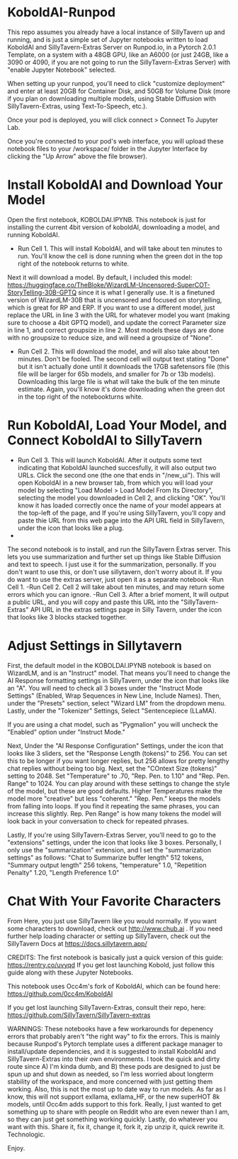 # KoboldAI-Runpod
This repo assumes you already have a local instance of SillyTavern up and running, and is just a simple set of Jupyter notebooks written to load KoboldAI and SillyTavern-Extras Server on Runpod.io, in a Pytorch 2.0.1 Template, on a system with a 48GB GPU, like an A6000 (or just 24GB, like a 3090 or 4090, if you are not going to run the SillyTavern-Extras Server) with "enable Jupyter Notebook" selected.

When setting up your runpod, you'll need to click "customize deployment" and enter at least 20GB for Container Disk, and 50GB for Volume Disk (more if you plan on downloading multiple models, using Stable Diffusion with SillyTavern-Extras, using Text-To-Speech, etc.).

Once your pod is deployed, you will click connect > Connect To Jupyter Lab. 

Once you're connected to your pod's web interface, you will upload these notebook files to your /workspace/ folder in the Jupyter Interface by clicking the "Up Arrow" above the file browser).

# Install KoboldAI and Download Your Model
Open the first notebook, KOBOLDAI.IPYNB. This notebook is just for installing the current 4bit version of koboldAI, downloading a model, and running KoboldAI.
- Run Cell 1. This will install KoboldAI, and will take about ten minutes to run. You'll know the cell is done running when the green dot in the top right of the notebook returns to white.

Next it will download a model. By default, I included this model: https://huggingface.co/TheBloke/WizardLM-Uncensored-SuperCOT-StoryTelling-30B-GPTQ since it is what I generally use. It is a finetuned version of WizardLM-30B that is uncensored and focused on storytelling, which is great for RP and ERP.
If you want to use a different model, just replace the URL in line 3 with the URL for whatever model you want (making sure to choose a 4bit GPTQ model), and update the correct Parameter size in line 1, and correct groupsize in line 2. Most models these days are done with no groupsize to reduce size, and will need a groupsize of "None".

- Run Cell 2. This will download the model, and will also take about ten minutes. Don't be fooled. The second cell will output text stating "Done" but it isn't actually done until it downloads the 17GB safetensors file (this file will be larger for 65b models, and smaller for 7b or 13b models). Downloading this large file is what will take the bulk of the ten minute estimate. Again, you'll know it's done downloading when the green dot in the top right of the notebookturns white.

# Run KoboldAI, Load Your Model, and Connect KoboldAI to SillyTavern
- Run Cell 3. This will launch KoboldAI. After it outputs some text indicating that KoboldAI launched succesfully, it will also output two URLs. Click the second one (the one that ends in "/new_ui"). This will open KoboldAI in a new browser tab, from which you will  load your model by selecting "Load Model > Load Model From Its Directory", selecting the model you downloaded in Cell 2, and clicking "OK". You'll know it has loaded correctly once the name of your model appears at the top-left of the page, and If you're using SillyTavern, you'll copy and paste thie URL from this web page into the API URL field in SillyTavern, under the icon that looks like a plug.
- 

The second notebook is to install, and run the SillyTavern Extras server. This lets you use summarization and further set up things like Stable Diffusion and text to speech. I just use it for the summarization, personally. If you don't want to use this, or don't use sillytavern, don't worry about it.
If you do want to use the extras server, just open it as a separate notebook
-Run Cell 1.
-Run Cell 2. Cell 2 will take about ten minutes, and may return some errors which you can ignore. 
-Run Cell 3. After a brief moment, It will output a public URL, and you will copy and paste this URL into the "SillyTavern-Extras" API URL in the extras settings page in Silly Tavern, under the icon that looks like 3 blocks stacked together.

# Adjust Settings in Sillytavern

First, the default model in the KOBOLDAI.IPYNB notebook is based on WizardLM, and is an "Instruct" model. That means you'll need to change the AI Response formatting settings in SillyTavern, under the icon that looks like an "A". You will need to check all 3 boxes under the "Instruct Mode Settings" (Enabled, Wrap Sequences in New Line, Include Names). Then, under the "Presets" section, select "Wizard LM" from the dropdown menu. Lastly, under the "Tokenizer" Settings, Select "Sentencepiece (LLaMA). 

If you are using a chat model, such as "Pygmalion" you will uncheck the "Enabled" option under "Instruct Mode."

Next, Under the "AI Response Configuration" Settings, under the icon that looks like 3 sliders, set the "Response Length (tokens)" to 256. You can set this to be longer if you want longer replies, but 256 allows for pretty lengthy chat replies without being too big. Next, set the "COntext Size (tokens)" setting to 2048. Set "Temperature" to .70, "Rep. Pen. to 1.10" and "Rep. Pen. Range" to 1024. You can play around with these settings to change the style of the model, but these are good defaults. Higher Temperatures make the model more "creative" but less "coherent." "Rep. Pen." keeps the models from falling into loops. If you find it repeating the same phrases, you can increase this slightly. Rep. Pen Range" is how many tokens the model will look back in your conversation to check for repeated phrases.

Lastly, If you're using SillyTavern-Extras Server, you'll need to go to the "extensions" settings, under the icon that looks like 3 boxes. Personally, I only use the "summarization" extension, and I set the "summarization settings" as follows: "Chat to Summarize buffer length" 512 tokens, "Summary output length" 256 tokens, "temperature" 1.0, "Repetition Penalty" 1.20, "Length Preference 1.0"

# Chat With Your Favorite Characters

From Here, you just use SillyTavern like you would normally. If you want some characters to download, check out http://www.chub.ai . If you need further help loading character or setting up SillyTavern, check out the SillyTavern Docs at https://docs.sillytavern.app/

CREDITS: The first notebook is basically just a quick version of this guide:
https://rentry.co/uvyqd
If you get lost launching Kobold, just follow this guide along with these Jupyter Notebooks.

This notebook uses Occ4m's fork of KoboldAI, which can be found here:
https://github.com/0cc4m/KoboldAI

If you get lost launching SillyTavern-Extras, consult their repo, here:
https://github.com/SillyTavern/SillyTavern-extras

WARNINGS: These notebooks have a few workarounds for depenency errors that probably aren't "the right way" to fix the errors. This is mainly because Runpod's Pytorch template uses a different package manager to install/update dependencies, and it is suggested to install KoboldAI and SillyTavern-Extras into their own environments. I took the quick and dirty route since A) I'm kinda dumb, and B) these pods are designed to just be spun up and shut down as needed, so I'm less worried about longterm stability of the workspace, and more concerned with just getting them working. Also, this is not the most up to date way to run models. As far as I know, this will not support exllama, exllama_HF, or the new superHOT 8k models, until Occ4m adds support to this fork. Really, I just wanted to get something up to share with people on Reddit who are even newer than I am, so they can just get something working quickly. Lastly, do whatever you want with this. Share it, fix it, change it, fork it, zip unzip it, quick rewrite it. Technologic.

Enjoy.
